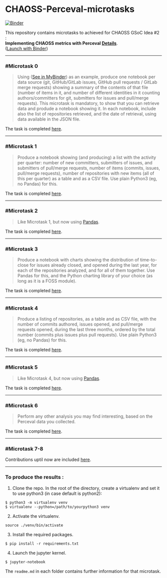 # CHAOSS-Perceval-microtasks
[![Binder](https://mybinder.org/badge_logo.svg)](https://mybinder.org/v2/gh/harshalmittal4/CHAOSS-Perceval-microtasks/master)

This repository contains microtasks to achieved for CHAOSS GSoC Idea #2 :<br/> **Implementing CHAOSS metrics with Perceval [Details](https://github.com/chaoss/wg-gmd/issues/81)**.<br/>
([Launch with Binder](https://mybinder.org/v2/gh/harshalmittal4/CHAOSS-Perceval-microtasks/master))

***

### #Microtask 0
>Using [](https://github.com/chaoss/wg-gmd/blob/master/implementations/Code_Changes-Git.ipynb) ([See in MyBinder](https://mybinder.org/v2/gh/chaoss/wg-gmd/master?filepath=implementations/Code_Changes-Git.ipynb)) as an example, produce one notebook per data source (git, GitHub/GitLab issues, GitHub pull requests / GitLab merge requests) showing a summary of the contents of that file (number of items in it, and number of different identities in it counting authors/committers for git, submitters for issues and pull/merge requests). This microtask is mandatory, to show that you can retrieve data and produde a notebook showing it. In each notebook, include also the list of repositories retrieved, and the date of retrieval, using data available in the JSON file.

The task is completed [here](./microtask0).

***

### #Microtask 1
>Produce a notebook showing (and producing) a list with the activity per quarter: number of new committers, submitters of issues, and submitters of pull/merge requests, number of items (commits, issues, pull/merge requests), number of repositories with new items (all of this per quarter) as a table and as a CSV file. Use plain Python3 (eg, no Pandas) for this.

The task is completed [here](./microtask1).

***

### #Microtask 2
>Like Microtask 1, but now using [Pandas](http://pandas.pydata.org/).

The task is completed [here](./microtask2).

***

### #Microtask 3
>Produce a notebook with charts showing the distribution of time-to-close for issues already closed, and opened during the last year, for each of the repositories analyzed, and for all of them together. Use Pandas for this, and the Python charting library of your choice (as long as it is a FOSS module).

The task is completed [here](./microtask3).

***

### #Microtask 4
>Produce a listing of repositories, as a table and as CSV file, with the number of commits authored, issues opened, and pull/merge requests opened, during the last three months, ordered by the total number (commits plus issues plus pull requests). Use plain Python3 (eg, no Pandas) for this.

The task is completed [here](./microtask4).

***

### #Microtask 5
>Like Microtask 4, but now using [Pandas](http://pandas.pydata.org/).

The task is completed [here](./microtask5).

***

### #Microtask 6
>Perform any other analysis you may find interesting, based on the Perceval data you collected.

The task is completed [here](./microtask6).

***

### #Microtask 7-8

Contributions uptil now are included [here](./microtask7-8).

***

### To produce the results : 
1) Clone the repo. In the root of the directory, create a virtualenv and set   it to use python3 (in case default is python2):
```
$ python3 -m virtualenv venv
$ virtualenv --python=/path/to/yourpython3 venv
```

2) Activate the virtualenv.
```
source ./venv/bin/activate
```
3) Install the required packages.
```
$ pip install -r requirements.txt
```
4) Launch the jupyter kernel.
```
$ jupyter-notebook
```

The `readme.md` in each folder contains further information for that microtask.
